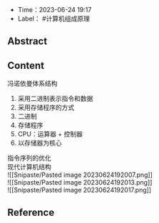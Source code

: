 - Time：2023-06-24 19:17
- Label： #计算机组成原理

## Abstract

## Content

冯诺依曼体系结构

1. 采用二进制表示指令和数据
2. 采用存储程序的方式  
3. 二进制
4. 存储程序
5. CPU：运算器 + 控制器
6. 以存储器为核心  

指令序列的优化  
现代计算机结构  
![[Snipaste/Pasted image 20230624192007.png]]  
![[Snipaste/Pasted image 20230624192013.png]]  
![[Snipaste/Pasted image 20230624192017.png]]

## Reference
